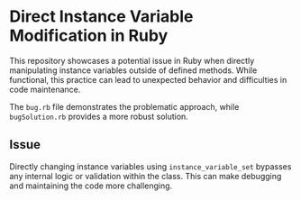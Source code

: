 # Direct Instance Variable Modification in Ruby

This repository showcases a potential issue in Ruby when directly manipulating instance variables outside of defined methods. While functional, this practice can lead to unexpected behavior and difficulties in code maintenance.

The `bug.rb` file demonstrates the problematic approach, while `bugSolution.rb` provides a more robust solution.

## Issue
Directly changing instance variables using `instance_variable_set` bypasses any internal logic or validation within the class. This can make debugging and maintaining the code more challenging.